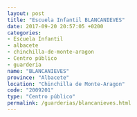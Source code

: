 ```yaml
---
layout: post
title: "Escuela Infantil BLANCANIEVES"
date: 2017-09-20 20:57:05 +0200
categories:
- Escuela Infantil
- albacete
- chinchilla-de-monte-aragon
- Centro público
- guarderia
name: "BLANCANIEVES"
province: "Albacete"
location: "Chinchilla de Monte-Aragon"
code: "2009201"
type: "Centro público"
permalink: /guarderias/blancanieves.html
---
```

